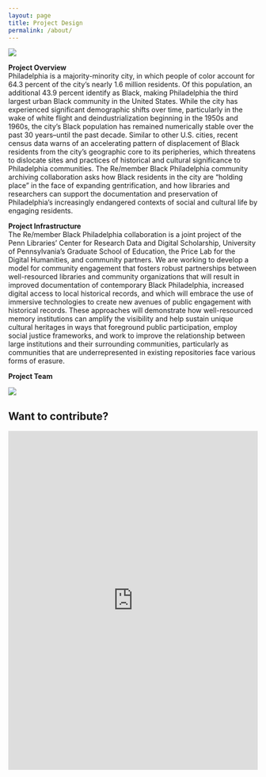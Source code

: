 ```yaml
---
layout: page
title: Project Design
permalink: /about/
---
```


<a href="{{ '/img/projectdesign.png' | absolute_url }}">
  <img src="{{ '/img/projectdesign.png' | absolute_url }}"/>
</a>

**Project Overview**   
Philadelphia is a majority-minority city, in which people of color account for 64.3 percent of the city’s nearly 1.6 million residents. Of this population, an additional 43.9 percent identify as Black, making Philadelphia the third largest urban Black community in the United States. While the city has experienced significant demographic shifts over time, particularly in the wake of white flight and deindustrialization beginning in the 1950s and 1960s, the city’s Black population has remained numerically stable over the past 30 years–until the past decade. Similar to other U.S. cities, recent census data warns of an accelerating pattern of displacement of Black residents from the city’s geographic core to its peripheries, which threatens to dislocate sites and practices of historical and cultural significance to Philadelphia communities. The Re/member Black Philadelphia community archiving collaboration asks how Black residents in the city are “holding place” in the face of expanding gentrification, and how libraries and researchers can support the documentation and preservation of Philadelphia’s increasingly endangered contexts of social and cultural life by engaging residents.


**Project Infrastructure**  
The Re/member Black Philadelphia collaboration is a joint project of the Penn Libraries’ Center for Research Data and Digital Scholarship, University of Pennsylvania’s Graduate School of Education, the Price Lab for the Digital Humanities, and community partners. We are working to develop a model for community engagement that fosters robust partnerships between well-resourced libraries and community organizations that will result in improved documentation of contemporary Black Philadelphia, increased digital access to local historical records, and which will embrace the use of immersive technologies to create new avenues of public engagement with historical records. These approaches will demonstrate how well-resourced memory institutions can amplify the visibility and help sustain unique cultural heritages in ways that foreground public participation, employ social justice frameworks, and work to improve the relationship between large institutions and their surrounding communities, particularly as communities that are underrepresented in existing repositories face various forms of erasure.

**Project Team**

<a href="{{ '/img/rbpteam.png' | absolute_url }}">
  <img src="{{ '/img/rbpteam.png' | absolute_url }}"/>
</a>

## Want to contribute?

<style>.forms-studio{position:relative;padding-bottom:56.25%;overflow:hidden;width:100%;height:400px;}.forms-studio iframe{position:absolute;top:0;left:0;width:100%;height:100%;border:0;}</style><div class='forms-studio'><iframe src='https://script.google.com/macros/s/AKfycbxnYJyN1aLZnz9_u5k3xx4wIDJeuIm_YX8xzAIrbQsfAeZLsjhC/exec'></iframe></div>
